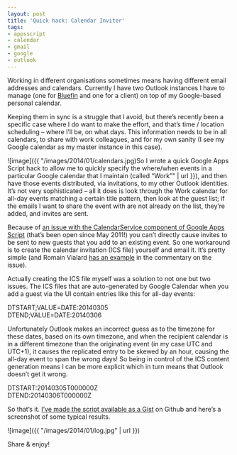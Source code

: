 ```yaml
---
layout: post
title: 'Quick hack: Calendar Inviter'
tags:
- appsscript
- calendar
- gmail
- google
- outlook
---
```



Working in different organisations sometimes means having different email addresses and calendars. Currently I have two Outlook instances I have to manage (one for [Bluefin](http://www.bluefinsolutions.com) and one for a client) on top of my Google-based personal calendar.

Keeping them in sync is a struggle that I avoid, but there’s recently been a specific case where I do want to make the effort, and that’s time / location scheduling – where I’ll be, on what days. This information needs to be in all calendars, to share with work colleagues, and for my own sanity (I see my Google calendar as my master instance in this case).

![image]({{ "/images/2014/01/calendars.jpg)So I wrote a quick Google Apps Script hack to allow me to quickly specify the where/when events in a particular Google calendar that I maintain (called “Work”" | url }}), and then have those events distributed, via invitations, to my other Outlook identities. It’s not very sophisticated – all it does is look through the Work calendar for all-day events matching a certain title pattern, then look at the guest list; if the emails I want to share the event with are not already on the list, they’re added, and invites are sent.

Because of [an issue with the CalendarService component of Google Apps Script](https://code.google.com/p/google-apps-script-issues/issues/detail?id=574) (that’s been open since May 2011!) you can’t directly cause invites to be sent to new guests that you add to an existing event. So one workaround is to create the calendar invitation (ICS file) yourself and email it. It’s pretty simple (and Romain Vialard [has an example](https://code.google.com/p/google-apps-script-issues/issues/detail?id=574#c2) in the commentary on the issue).

Actually creating the ICS file myself was a solution to not one but two issues. The ICS files that are auto-generated by Google Calendar when you add a guest via the UI contain entries like this for all-day events:

DTSTART;VALUE=DATE:20140305  
 DTEND;VALUE=DATE:20140306

Unfortunately Outlook makes an incorrect guess as to the timezone for these dates, based on its own timezone, and when the recipient calendar is in a different timezone than the originating event (in my case UTC and UTC+1), it causes the replicated entry to be skewed by an hour, causing the all-day event to span the wrong days! So being in control of the ICS content generation means I can be more explicit which in turn means that Outlook doesn’t get it wrong.

DTSTART:20140305T000000Z  
 DTEND:20140306T000000Z

So that’s it. [I’ve made the script available as a Gist](https://gist.github.com/qmacro/8219400) on Github and here’s a screenshot of some typical results.

![image]({{ "/images/2014/01/log.jpg" | url }})

Share & enjoy!

 

 


